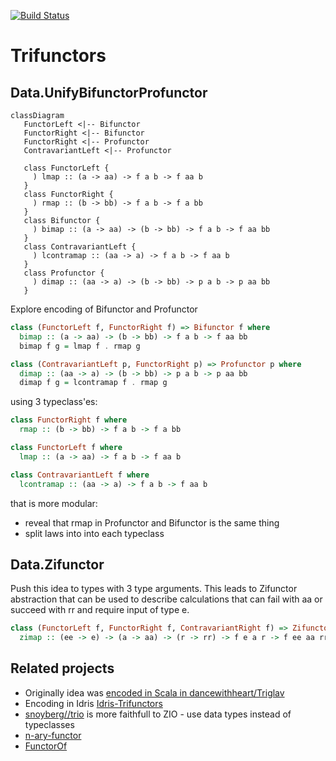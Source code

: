 [![Build Status](https://github.com/dancewithheart/trifunctors/workflows/haskell.yml/badge.svg?branch=master)](https://github.com/dancewithheart/trifunctors/actions/workflows/haskell.yml?query=branch%3Amaster)


# Trifunctors

## Data.UnifyBifunctorProfunctor

```mermaid
classDiagram
   FunctorLeft <|-- Bifunctor
   FunctorRight <|-- Bifunctor
   FunctorRight <|-- Profunctor
   ContravariantLeft <|-- Profunctor
   
   class FunctorLeft {
     ) lmap :: (a -> aa) -> f a b -> f aa b
   }
   class FunctorRight {
     ) rmap :: (b -> bb) -> f a b -> f a bb
   }
   class Bifunctor {
     ) bimap :: (a -> aa) -> (b -> bb) -> f a b -> f aa bb
   }
   class ContravariantLeft {
     ) lcontramap :: (aa -> a) -> f a b -> f aa b
   }
   class Profunctor {
     ) dimap :: (aa -> a) -> (b -> bb) -> p a b -> p aa bb
   }
```

Explore encoding of Bifunctor and Profunctor

```Haskell
class (FunctorLeft f, FunctorRight f) => Bifunctor f where
  bimap :: (a -> aa) -> (b -> bb) -> f a b -> f aa bb
  bimap f g = lmap f . rmap g

class (ContravariantLeft p, FunctorRight p) => Profunctor p where
  dimap :: (aa -> a) -> (b -> bb) -> p a b -> p aa bb
  dimap f g = lcontramap f . rmap g
```

using 3 typeclass'es:

```Haskell
class FunctorRight f where
  rmap :: (b -> bb) -> f a b -> f a bb

class FunctorLeft f where
  lmap :: (a -> aa) -> f a b -> f aa b

class ContravariantLeft f where
  lcontramap :: (aa -> a) -> f a b -> f aa b
```

that is more modular:
- reveal that rmap in Profunctor and Bifunctor is the same thing
- split laws into into each typeclass

## Data.Zifunctor

Push this idea to types with 3 type arguments. This leads to Zifunctor abstraction
that can be used to describe calculations that can fail with aa or succeed with rr
and require input of type e.

```Haskell
class (FunctorLeft f, FunctorRight f, ContravariantRight f) => Zifunctor f where
  zimap :: (ee -> e) -> (a -> aa) -> (r -> rr) -> f e a r -> f ee aa rr
```


## Related projects
* Originally idea was [encoded in Scala in dancewithheart/Triglav](https://github.com/dancewithheart/Triglav/blob/master/src/main/scala/Triglav/face3/Trifunctor.scala)
* Encoding in Idris [Idris-Trifunctors](https://github.com/dancewithheart/Idris-Trifunctors)
* [snoyberg//trio](https://github.com/snoyberg/trio) is more faithfull to ZIO - use data types instead of typeclasses
* [n-ary-functor](https://hackage.haskell.org/package/n-ary-functor)
* [FunctorOf](https://www.reddit.com/r/haskell/comments/bo0q7h/functorof/)
